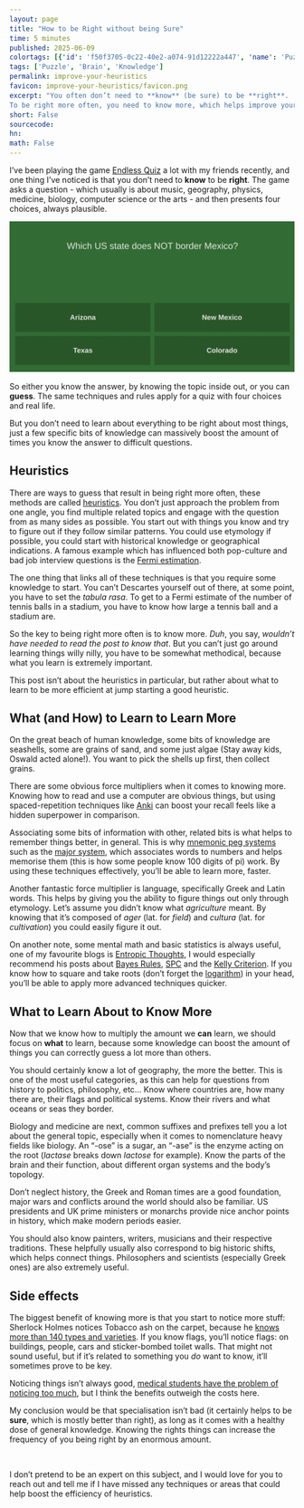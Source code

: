```yaml
---
layout: page
title: "How to be Right without being Sure"
time: 5 minutes
published: 2025-06-09
colortags: [{'id': 'f50f3705-0c22-40e2-a074-91d12222a447', 'name': 'Puzzle', 'color': 'purple'}, {'id': '130a91bf-5249-4c08-b3cb-6f5d99c607df', 'name': 'Brain', 'color': 'yellow'}, {'id': '8e634b2f-bb83-4173-a08a-8c8362ef3eb4', 'name': 'Knowledge', 'color': 'blue'}]
tags: ['Puzzle', 'Brain', 'Knowledge']
permalink: improve-your-heuristics
favicon: improve-your-heuristics/favicon.png
excerpt: "You often don’t need to **know** (be sure) to be **right**.
To be right more often, you need to know more, which helps improve your heuristics. And there are some bits of knowledge which can help you be right way more often than others…"
short: False
sourcecode: 
hn: 
math: False
---
```


I’ve been playing the game [Endless Quiz](https://www.endquiz.com/quiz.php) a lot with my friends recently, and one thing I’ve noticed is that you don’t need to **know** to be **right**. The game asks a question - which usually is about music, geography, physics, medicine, biology, computer science or the arts - and then presents four choices, always plausible.

![Example question from the game. None of the choices are not US States, they all could be correct.](/assets/improve-your-heuristics/cc665253db4b080f1958f50dac9535ee.webp)

So either you know the answer, by knowing the topic inside out, or you can **guess**. The same techniques and rules apply for a quiz with four choices and real life. 

But you don’t need to learn about everything to be right about most things, just a few specific bits of knowledge can massively boost the amount of times you know the answer to difficult questions.

## Heuristics

There are ways to guess that result in being right more often, these methods are called [heuristics](https://en.wikipedia.org/wiki/Heuristic). You don’t just approach the problem from one angle, you find multiple related topics and engage with the question from as many sides as possible. You start out with things you know and try to figure out if they follow similar patterns. You could use etymology if possible, you could start with historical knowledge or geographical indications. A famous example which has influenced both pop-culture and bad job interview questions is the [Fermi estimation](https://en.wikipedia.org/wiki/Fermi_problem).

The one thing that links all of these techniques is that you require some knowledge to start. You can’t Descartes yourself out of there, at some point, you have to set the *tabula rasa*. To get to a Fermi estimate of the number of tennis balls in a stadium, you have to know how large a tennis ball and a stadium are.

So the key to being right more often is to know more. *Duh*, you say, *wouldn’t have needed to read the post to know that*. But you can’t just go around learning things willy nilly, you have to be somewhat methodical, because what you learn is extremely important. 

This post isn’t about the heuristics in particular, but rather about what to learn to be more efficient at jump starting a good heuristic.

## What (and How) to Learn to Learn More

On the great beach of human knowledge, some bits of knowledge are seashells, some are grains of sand, and some just algae (Stay away kids, Oswald acted alone!). You want to pick the shells up first, then collect grains.

There are some obvious force multipliers when it comes to knowing more. Knowing how to read and use a computer are obvious things, but using spaced-repetition techniques like [Anki](https://apps.ankiweb.net/) can boost your recall feels like a hidden superpower in comparison. 

Associating some bits of information with other, related bits is what helps to remember things better, in general. This is why [mnemonic peg systems](https://en.wikipedia.org/wiki/Mnemonic_peg_system) such as the [major system](https://major-system.info/en/), which associates words to numbers and helps memorise them (this is how some people know 100 digits of pi) work. By using these techniques effectively, you’ll be able to learn more, faster.

Another fantastic force multiplier is language, specifically Greek and Latin words. This helps by giving you the ability to figure things out only through etymology. Let’s assume you didn’t know what *agriculture* meant. By knowing that it’s composed of *ager* (lat. for *field*) and *cultura* (lat. for *cultivation*) you could easily figure it out.

On another note, some mental math and basic statistics is always useful, one of my favourite blogs is [Entropic Thoughts](https://entropicthoughts.com/), I would especially recommend his posts about [Bayes Rules](https://entropicthoughts.com/bayes-rule-odds-form), [SPC](https://entropicthoughts.com/statistical-process-control-a-practitioners-guide) and the [Kelly Criterion](https://obrhubr.org/kelly-criterion). If you know how to square and take roots (don’t forget the [logarithm](https://obrhubr.org/logarithm-estimation)) in your head, you’ll be able to apply more advanced techniques quicker.

## What to Learn About to Know More

Now that we know how to multiply the amount we **can** learn, we should focus on **what** to learn, because some knowledge can boost the amount of things you can correctly guess a lot more than others.

You should certainly know a lot of geography, the more the better. This is one of the most useful categories, as this can help for questions from history to politics, philosophy, etc… Know where countries are, how many there are, their flags and political systems. Know their rivers and what oceans or seas they border.

Biology and medicine are next, common suffixes and prefixes tell you a lot about the general topic, especially when it comes to nomenclature heavy fields like biology. An “-ose” is a sugar, an “-ase” is the enzyme acting on the root (*lactase* breaks down *lactose* for example). Know the parts of the brain and their function, about different organ systems and the body’s topology.

Don’t neglect history, the Greek and Roman times are a good foundation, major wars and conflicts around the world should also be familiar. US presidents and UK prime ministers or monarchs provide nice anchor points in history, which make modern periods easier.

You should also know painters, writers, musicians and their respective traditions. These helpfully usually also correspond to big historic shifts, which helps connect things. Philosophers and scientists (especially Greek ones) are also extremely useful.

## Side effects

The biggest benefit of knowing more is that you start to notice more stuff: Sherlock Holmes notices Tobacco ash on the carpet, because he [knows more than 140 types and varieties](https://kaplowitz.blogspot.com/2021/04/sherlock-holmes-upon-distinction.html). If you know flags, you’ll notice flags: on buildings, people, cars and sticker-bombed toilet walls. That might not sound useful, but if it’s related to something you *do* want to know, it’ll sometimes prove to be key.

Noticing things isn’t always good, [medical students have the problem of noticing too much](https://en.wikipedia.org/wiki/Medical_students%27_disease), but I think the benefits outweigh the costs here.

My conclusion would be that specialisation isn’t bad (it certainly helps to be **sure**, which is mostly better than right), as long as it comes with a healthy dose of general knowledge. Knowing the rights things can increase the frequency of you being right by an enormous amount.

<br/>

I don’t pretend to be an expert on this subject, and I would love for you to reach out and tell me if I have missed any techniques or areas that could help boost the efficiency of heuristics.

